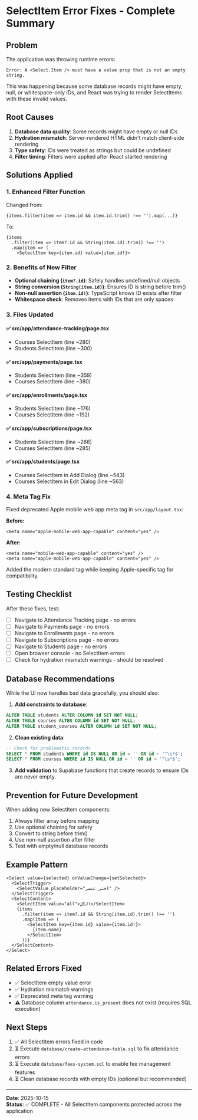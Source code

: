 # SelectItem Error Fixes - Complete Summary

## Problem
The application was throwing runtime errors:
```
Error: A <Select.Item /> must have a value prop that is not an empty string.
```

This was happening because some database records might have empty, null, or whitespace-only IDs, and React was trying to render SelectItems with these invalid values.

## Root Causes
1. **Database data quality**: Some records might have empty or null IDs
2. **Hydration mismatch**: Server-rendered HTML didn't match client-side rendering
3. **Type safety**: IDs were treated as strings but could be undefined
4. **Filter timing**: Filters were applied after React started rendering

## Solutions Applied

### 1. Enhanced Filter Function
Changed from:
```tsx
{items.filter(item => item.id && item.id.trim() !== '').map(...)}
```

To:
```tsx
{items
  .filter(item => item?.id && String(item.id).trim() !== '')
  .map(item => (
    <SelectItem key={item.id} value={item.id!}>
```

### 2. Benefits of New Filter
- **Optional chaining (`item?.id`)**: Safely handles undefined/null objects
- **String conversion (`String(item.id)`)**: Ensures ID is string before trim()
- **Non-null assertion (`item.id!`)**: TypeScript knows ID exists after filter
- **Whitespace check**: Removes items with IDs that are only spaces

### 3. Files Updated

#### ✅ src/app/attendance-tracking/page.tsx
- Courses SelectItem (line ~280)
- Students SelectItem (line ~300)

#### ✅ src/app/payments/page.tsx
- Students SelectItem (line ~359)
- Courses SelectItem (line ~380)

#### ✅ src/app/enrollments/page.tsx
- Students SelectItem (line ~176)
- Courses SelectItem (line ~192)

#### ✅ src/app/subscriptions/page.tsx
- Students SelectItem (line ~266)
- Courses SelectItem (line ~285)

#### ✅ src/app/students/page.tsx
- Courses SelectItem in Add Dialog (line ~543)
- Courses SelectItem in Edit Dialog (line ~563)

### 4. Meta Tag Fix
Fixed deprecated Apple mobile web app meta tag in `src/app/layout.tsx`:

**Before:**
```tsx
<meta name="apple-mobile-web-app-capable" content="yes" />
```

**After:**
```tsx
<meta name="mobile-web-app-capable" content="yes" />
<meta name="apple-mobile-web-app-capable" content="yes" />
```

Added the modern standard tag while keeping Apple-specific tag for compatibility.

## Testing Checklist
After these fixes, test:
- [ ] Navigate to Attendance Tracking page - no errors
- [ ] Navigate to Payments page - no errors  
- [ ] Navigate to Enrollments page - no errors
- [ ] Navigate to Subscriptions page - no errors
- [ ] Navigate to Students page - no errors
- [ ] Open browser console - no SelectItem errors
- [ ] Check for hydration mismatch warnings - should be resolved

## Database Recommendations
While the UI now handles bad data gracefully, you should also:

1. **Add constraints to database**:
```sql
ALTER TABLE students ALTER COLUMN id SET NOT NULL;
ALTER TABLE courses ALTER COLUMN id SET NOT NULL;
ALTER TABLE student_courses ALTER COLUMN id SET NOT NULL;
```

2. **Clean existing data**:
```sql
-- Check for problematic records
SELECT * FROM students WHERE id IS NULL OR id = '' OR id ~ '^\s*$';
SELECT * FROM courses WHERE id IS NULL OR id = '' OR id ~ '^\s*$';
```

3. **Add validation** to Supabase functions that create records to ensure IDs are never empty.

## Prevention for Future Development
When adding new SelectItem components:
1. Always filter array before mapping
2. Use optional chaining for safety
3. Convert to string before trim()
4. Use non-null assertion after filter
5. Test with empty/null database records

## Example Pattern
```tsx
<Select value={selected} onValueChange={setSelected}>
  <SelectTrigger>
    <SelectValue placeholder="اختر عنصر" />
  </SelectTrigger>
  <SelectContent>
    <SelectItem value="all">الكل</SelectItem>
    {items
      .filter(item => item?.id && String(item.id).trim() !== '')
      .map(item => (
        <SelectItem key={item.id} value={item.id!}>
          {item.name}
        </SelectItem>
      ))}
  </SelectContent>
</Select>
```

## Related Errors Fixed
- ✅ SelectItem empty value error
- ✅ Hydration mismatch warnings
- ✅ Deprecated meta tag warning
- ⚠️ Database column `attendance.is_present` does not exist (requires SQL execution)

## Next Steps
1. ✅ All SelectItem errors fixed in code
2. ⏳ Execute `database/create-attendance-table.sql` to fix attendance errors
3. ⏳ Execute `database/fees-system.sql` to enable fee management features
4. ⏳ Clean database records with empty IDs (optional but recommended)

---
**Date**: 2025-10-15  
**Status**: ✅ COMPLETE - All SelectItem components protected across the application
